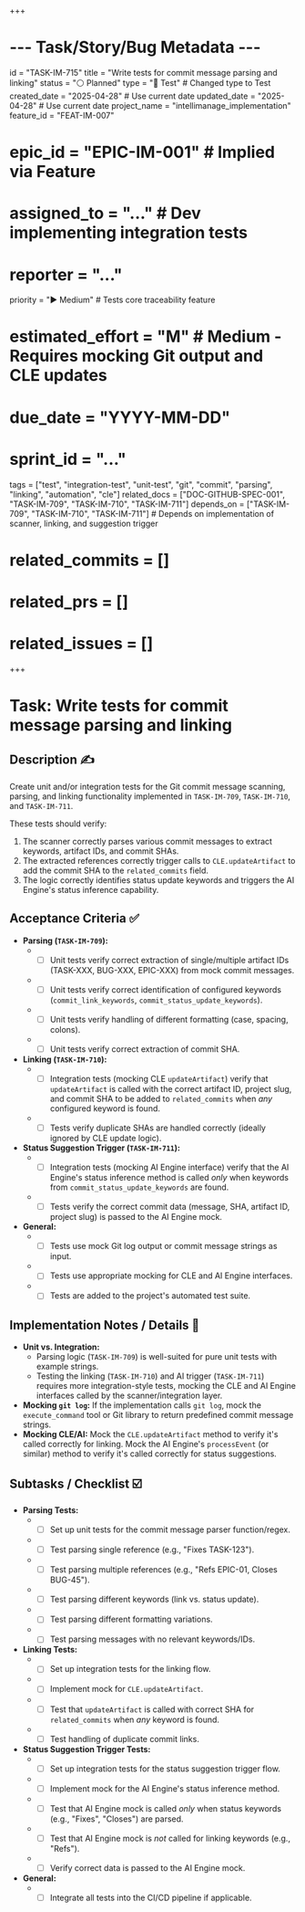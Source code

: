 +++
# --- Task/Story/Bug Metadata ---
id = "TASK-IM-715"
title = "Write tests for commit message parsing and linking"
status = "⚪️ Planned"
type = "🧪 Test" # Changed type to Test
created_date = "2025-04-28" # Use current date
updated_date = "2025-04-28" # Use current date
project_name = "intellimanage_implementation"
feature_id = "FEAT-IM-007"
# epic_id = "EPIC-IM-001" # Implied via Feature
# assigned_to = "..." # Dev implementing integration tests
# reporter = "..."
priority = "▶️ Medium" # Tests core traceability feature
# estimated_effort = "M" # Medium - Requires mocking Git output and CLE updates
# due_date = "YYYY-MM-DD"
# sprint_id = "..."
tags = ["test", "integration-test", "unit-test", "git", "commit", "parsing", "linking", "automation", "cle"]
related_docs = ["DOC-GITHUB-SPEC-001", "TASK-IM-709", "TASK-IM-710", "TASK-IM-711"]
depends_on = ["TASK-IM-709", "TASK-IM-710", "TASK-IM-711"] # Depends on implementation of scanner, linking, and suggestion trigger
# related_commits = []
# related_prs = []
# related_issues = []
+++

# Task: Write tests for commit message parsing and linking

## Description ✍️

Create unit and/or integration tests for the Git commit message scanning, parsing, and linking functionality implemented in `TASK-IM-709`, `TASK-IM-710`, and `TASK-IM-711`.

These tests should verify:
1.  The scanner correctly parses various commit messages to extract keywords, artifact IDs, and commit SHAs.
2.  The extracted references correctly trigger calls to `CLE.updateArtifact` to add the commit SHA to the `related_commits` field.
3.  The logic correctly identifies status update keywords and triggers the AI Engine's status inference capability.

## Acceptance Criteria ✅

*   **Parsing (`TASK-IM-709`):**
    *   - [ ] Unit tests verify correct extraction of single/multiple artifact IDs (TASK-XXX, BUG-XXX, EPIC-XXX) from mock commit messages.
    *   - [ ] Unit tests verify correct identification of configured keywords (`commit_link_keywords`, `commit_status_update_keywords`).
    *   - [ ] Unit tests verify handling of different formatting (case, spacing, colons).
    *   - [ ] Unit tests verify correct extraction of commit SHA.
*   **Linking (`TASK-IM-710`):**
    *   - [ ] Integration tests (mocking CLE `updateArtifact`) verify that `updateArtifact` is called with the correct artifact ID, project slug, and commit SHA to be added to `related_commits` when *any* configured keyword is found.
    *   - [ ] Tests verify duplicate SHAs are handled correctly (ideally ignored by CLE update logic).
*   **Status Suggestion Trigger (`TASK-IM-711`):**
    *   - [ ] Integration tests (mocking AI Engine interface) verify that the AI Engine's status inference method is called *only* when keywords from `commit_status_update_keywords` are found.
    *   - [ ] Tests verify the correct commit data (message, SHA, artifact ID, project slug) is passed to the AI Engine mock.
*   **General:**
    *   - [ ] Tests use mock Git log output or commit message strings as input.
    *   - [ ] Tests use appropriate mocking for CLE and AI Engine interfaces.
    *   - [ ] Tests are added to the project's automated test suite.

## Implementation Notes / Details 📝

*   **Unit vs. Integration:**
    *   Parsing logic (`TASK-IM-709`) is well-suited for pure unit tests with example strings.
    *   Testing the linking (`TASK-IM-710`) and AI trigger (`TASK-IM-711`) requires more integration-style tests, mocking the CLE and AI Engine interfaces called by the scanner/integration layer.
*   **Mocking `git log`:** If the implementation calls `git log`, mock the `execute_command` tool or Git library to return predefined commit message strings.
*   **Mocking CLE/AI:** Mock the `CLE.updateArtifact` method to verify it's called correctly for linking. Mock the AI Engine's `processEvent` (or similar) method to verify it's called correctly for status suggestions.

## Subtasks / Checklist ☑️

*   **Parsing Tests:**
    *   - [ ] Set up unit tests for the commit message parser function/regex.
    *   - [ ] Test parsing single reference (e.g., "Fixes TASK-123").
    *   - [ ] Test parsing multiple references (e.g., "Refs EPIC-01, Closes BUG-45").
    *   - [ ] Test parsing different keywords (link vs. status update).
    *   - [ ] Test parsing different formatting variations.
    *   - [ ] Test parsing messages with no relevant keywords/IDs.
*   **Linking Tests:**
    *   - [ ] Set up integration tests for the linking flow.
    *   - [ ] Implement mock for `CLE.updateArtifact`.
    *   - [ ] Test that `updateArtifact` is called with correct SHA for `related_commits` when *any* keyword is found.
    *   - [ ] Test handling of duplicate commit links.
*   **Status Suggestion Trigger Tests:**
    *   - [ ] Set up integration tests for the status suggestion trigger flow.
    *   - [ ] Implement mock for the AI Engine's status inference method.
    *   - [ ] Test that AI Engine mock is called *only* when status keywords (e.g., "Fixes", "Closes") are parsed.
    *   - [ ] Test that AI Engine mock is *not* called for linking keywords (e.g., "Refs").
    *   - [ ] Verify correct data is passed to the AI Engine mock.
*   **General:**
    *   - [ ] Integrate all tests into the CI/CD pipeline if applicable.